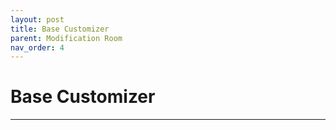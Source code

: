 ```yaml
---
layout: post
title: Base Customizer
parent: Modification Room
nav_order: 4
---
```

# Base Customizer
---